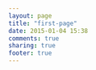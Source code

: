 ```yaml
---
layout: page
title: "first-page"
date: 2015-01-04 15:38
comments: true
sharing: true
footer: true
---
```

